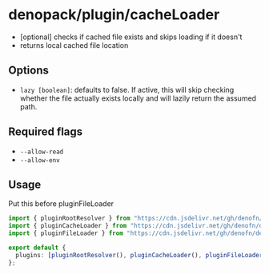 # denopack/plugin/cacheLoader

- [optional] checks if cached file exists and skips loading if it doesn't
- returns local cached file location

## Options

- `lazy [boolean]`: defaults to false. If active, this will skip checking whether the file actually exists locally and will lazily return the assumed path.

## Required flags

- `--allow-read`
- `--allow-env`

## Usage

Put this before pluginFileLoader

```ts
import { pluginRootResolver } from "https://cdn.jsdelivr.net/gh/denofn/denopack@latest/plugin/rootResolver/mod.ts";
import { pluginCacheLoader } from "https://cdn.jsdelivr.net/gh/denofn/denopack@latest/plugin/cacheLoader/mod.ts";
import { pluginFileLoader } from "https://cdn.jsdelivr.net/gh/denofn/denopack@latest/plugin/filLoader/mod.ts";

export default {
  plugins: [pluginRootResolver(), pluginCacheLoader(), pluginFileLoader()],
};
```
